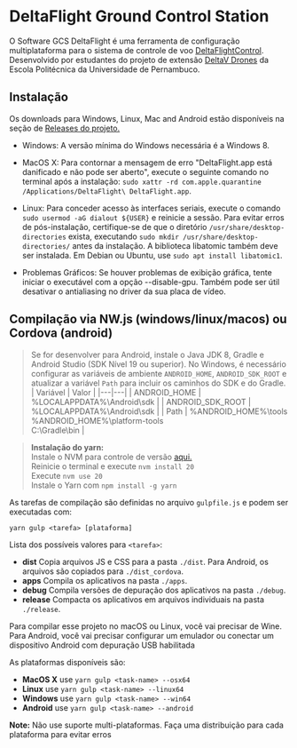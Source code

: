 # DeltaFlight Ground Control Station

O Software GCS DeltaFlight é uma ferramenta de configuração multiplataforma para o sistema de controle de voo [DeltaFlightControl](https://github.com/Delta-Flight/DeltaFC). Desenvolvido por estudantes do projeto de extensão [DeltaV Drones](deltavquad.github.io) da Escola Politécnica da Universidade de Pernambuco.

## Instalação

Os downloads para Windows, Linux, Mac and Android estão disponíveis na seção de [Releases do projeto.](https://github.com/Delta-Flight/DeltaGCS/releases)

* Windows: A versão mínima do Windows necessária é a Windows 8.

* MacOS X: Para contornar a mensagem de erro "DeltaFlight.app está danificado e não pode ser aberto", execute o seguinte comando no terminal após a instalação: `sudo xattr -rd com.apple.quarantine /Applications/DeltaFlight\ DeltaFlight.app`.

* Linux: Para conceder acesso às interfaces seriais, execute o comando `sudo usermod -aG dialout ${USER}` e reinicie a sessão. Para evitar erros de pós-instalação, certifique-se de que o diretório `/usr/share/desktop-directories` exista, executando `sudo mkdir /usr/share/desktop-directories/` antes da instalação. A biblioteca libatomic também deve ser instalada. Em Debian ou Ubuntu, use `sudo apt install libatomic1`.

* Problemas Gráficos: Se houver problemas de exibição gráfica, tente iniciar o executável com a opção --disable-gpu. Também pode ser útil desativar o antialiasing no driver da sua placa de vídeo.

## Compilação via NW.js (windows/linux/macos) ou Cordova (android)

> Se for desenvolver para Android, instale o Java JDK 8, Gradle e Android Studio (SDK Nível 19 ou superior). No Windows, é necessário configurar as variáveis de ambiente `ANDROID_HOME`, `ANDROID_SDK_ROOT` e atualizar a variável `Path` para incluir os caminhos do SDK e do Gradle.
> | Variável | Valor |
> |---|---|
> | ANDROID_HOME | %LOCALAPPDATA%\Android\sdk |
> | ANDROID_SDK_ROOT | %LOCALAPPDATA%\Android\sdk |
> | Path | %ANDROID_HOME%\tools<br>%ANDROID_HOME%\platform-tools<br>C:\Gradle\bin |

> **Instalação do yarn:**  
> Instale o NVM para controle de versão [aqui.](https://github.com/coreybutler/nvm-windows/releases/tag/1.2.2)  
> Reinicie o terminal e execute `nvm install 20`  
> Execute `nvm use 20`  
> Instale o Yarn com `npm install -g yarn`  

As tarefas de compilação são definidas no arquivo `gulpfile.js` e podem ser executadas com:
```
yarn gulp <tarefa> [plataforma]
```

Lista dos possíveis valores para `<tarefa>`:
* **dist** Copia arquivos JS e CSS para a pasta `./dist`. Para Android, os arquivos são copiados para `./dist_cordova`.
* **apps** Compila os aplicativos na pasta `./apps`.
* **debug** Compila versões de depuração dos aplicativos na pasta `./debug`.
* **release** Compacta os aplicativos em arquivos individuais na pasta `./release`.

Para compilar esse projeto no macOS ou Linux, você vai precisar de Wine. Para Android, você vai precisar configurar um emulador ou conectar um dispositivo Android com depuração USB habilitada

As plataformas disponíveis são:

* **MacOS X** use `yarn gulp <task-name> --osx64`
* **Linux** use `yarn gulp <task-name> --linux64`
* **Windows** use `yarn gulp <task-name> --win64`
* **Android** use `yarn gulp <task-name> --android`

**Note:** Não use suporte multi-plataformas. Faça uma distribuição para cada plataforma para evitar erros
